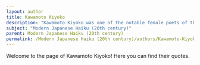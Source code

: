 ```yaml
---
layout: author
title: Kawamoto Kiyoko
description: "Kawamoto Kiyoko was one of the notable female poets of the Modern Japanese Haiku movement. Her works often explore the themes of nature, womanhood, and personal introspection."
subject: "Modern Japanese Haiku (20th century)"
parent: Modern Japanese Haiku (20th century)
permalink: /Modern Japanese Haiku (20th century)/authors/Kawamoto-Kiyoko/
---
```


Welcome to the page of Kawamoto Kiyoko! Here you can find their quotes.
